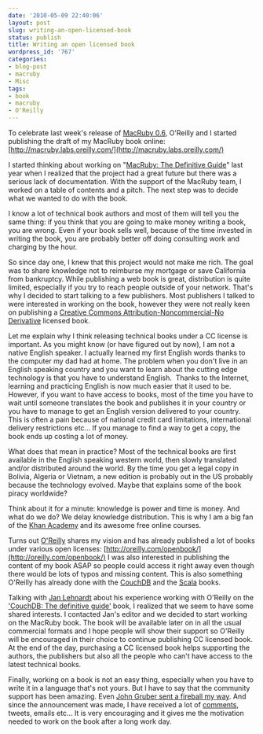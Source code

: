 ```yaml
---
date: '2010-05-09 22:40:06'
layout: post
slug: writing-an-open-licensed-book
status: publish
title: Writing an open licensed book
wordpress_id: '767'
categories:
- blog-post
- macruby
- Misc
tags:
- book
- macruby
- O'Reilly
---
```


To celebrate last week's release of [MacRuby 0.6](http://www.macruby.org/blog/2010/04/30/macruby06.html), O'Reilly and I started publishing the draft of my MacRuby book online: [http://macruby.labs.oreilly.com/](http://macruby.labs.oreilly.com/)

I started thinking about working on "[MacRuby: The Definitive Guide](http://macruby.labs.oreilly.com/)" last year when I realized that the project had a great future but there was a serious lack of documentation. With the support of the MacRuby team, I worked on a table of contents and a pitch. The next step was to decide what we wanted to do with the book.

I know a lot of technical book authors and most of them will tell you the same thing: if you think that you are going to make money writing a book, you are wrong. Even if your book sells well, because of the time invested in writing the book, you are probably better off doing consulting work and charging by the hour.

So since day one, I knew that this project would not make me rich. The goal was to share knowledge not to reimburse my mortgage or save California from bankruptcy. While publishing a web book is great, distribution is quite limited, especially if you try to reach people outside of your network. That's why I decided to start talking to a few publishers. Most publishers I talked to were interested in working on the book, however they were not really keen on publishing a [Creative Commons Attribution-Noncommercial-No Derivative](http://creativecommons.org/licenses/by-nc-nd/3.0/us/) licensed book.

Let me explain why I think releasing technical books under a CC license is important. As you might know (or have figured out by now), I am not a native English speaker. I actually learned my first English words thanks to the computer my dad had at home. The problem when you don't live in an English speaking country and you want to learn about the cutting edge technology is that you have to understand English.  Thanks to the Internet, learning and practicing English is now much easier that it used to be. However, if you want to have access to books, most of the time you have to wait until someone translates the book and publishes it in your country or you have to manage to get an English version delivered to your country. This is often a pain because of national credit card limitations, international delivery restrictions etc... If you manage to find a way to get a copy, the book ends up costing a lot of money.

What does that mean in practice? Most of the technical books are first available in the English speaking western world, then slowly translated and/or distributed around the world. By the time you get a legal copy in Bolivia, Algeria or Vietnam, a new edition is probably out in the US probably because the technology evolved. Maybe that explains some of the book piracy worldwide?

Think about it for a minute: knowledge is power and time is money. And what do we do? We delay knowledge distribution. This is why I am a big fan of the [Khan Academy](http://khanacademy.org/) and its awesome free online courses.

Turns out [O'Reilly](http://oreilly.com/) shares my vision and has already published a lot of books under various open licenses: [http://oreilly.com/openbook/](http://oreilly.com/openbook/) I was also interested in publishing the content of my book ASAP so people could access it right away even though there would be lots of typos and missing content. This is also something O'Reilly has already done with the [CouchDB](http://books.couchdb.org/relax/) and the [Scala](http://labs.oreilly.com/ofps.html) books.

Talking with [Jan Lehnardt](http://twitter.com/janl) about his experience working with O'Reilly on the ['CouchDB: The definitive guide'](http://books.couchdb.org/relax/) book, I realized that we seem to have some shared interests. I contacted Jan's editor and we decided to start working on the MacRuby book. The book will be available later on in all the usual commercial formats and I hope people will show their support so O'Reilly will be encouraged in their choice to continue publishing CC licensed book. At the end of the day, purchasing a CC licensed book helps supporting the authors, the publishers but also all the people who can't have access to the latest technical books.

Finally, working on a book is not an easy thing, especially when you have to write it in a language that's not yours. But I have to say that the community support has been amazing. Even [John Gruber sent a fireball my way](http://daringfireball.net/linked/2010/05/03/macruby-aimonetti). And since the announcement was made, I have received a lot of [comments](http://macruby.labs.oreilly.com/comments/feed?id=book), tweets, emails etc... It is very encouraging and it gives me the motivation needed to work on the book after a long work day.
